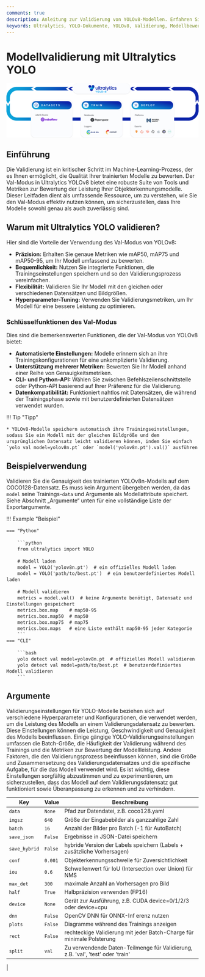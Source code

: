 ```yaml
---
comments: true
description: Anleitung zur Validierung von YOLOv8-Modellen. Erfahren Sie, wie Sie die Leistung Ihrer YOLO-Modelle mit Validierungseinstellungen und Metriken in Python und CLI-Beispielen bewerten können.
keywords: Ultralytics, YOLO-Dokumente, YOLOv8, Validierung, Modellbewertung, Hyperparameter, Genauigkeit, Metriken, Python, CLI
---
```


# Modellvalidierung mit Ultralytics YOLO

<img width="1024" src="https://github.com/ultralytics/assets/raw/main/yolov8/banner-integrations.png" alt="Ultralytics YOLO-Ökosystem und Integrationen">

## Einführung

Die Validierung ist ein kritischer Schritt im Machine-Learning-Prozess, der es Ihnen ermöglicht, die Qualität Ihrer trainierten Modelle zu bewerten. Der Val-Modus in Ultralytics YOLOv8 bietet eine robuste Suite von Tools und Metriken zur Bewertung der Leistung Ihrer Objekterkennungsmodelle. Dieser Leitfaden dient als umfassende Ressource, um zu verstehen, wie Sie den Val-Modus effektiv nutzen können, um sicherzustellen, dass Ihre Modelle sowohl genau als auch zuverlässig sind.

## Warum mit Ultralytics YOLO validieren?

Hier sind die Vorteile der Verwendung des Val-Modus von YOLOv8:

- **Präzision:** Erhalten Sie genaue Metriken wie mAP50, mAP75 und mAP50-95, um Ihr Modell umfassend zu bewerten.
- **Bequemlichkeit:** Nutzen Sie integrierte Funktionen, die Trainingseinstellungen speichern und so den Validierungsprozess vereinfachen.
- **Flexibilität:** Validieren Sie Ihr Modell mit den gleichen oder verschiedenen Datensätzen und Bildgrößen.
- **Hyperparameter-Tuning:** Verwenden Sie Validierungsmetriken, um Ihr Modell für eine bessere Leistung zu optimieren.

### Schlüsselfunktionen des Val-Modus

Dies sind die bemerkenswerten Funktionen, die der Val-Modus von YOLOv8 bietet:

- **Automatisierte Einstellungen:** Modelle erinnern sich an ihre Trainingskonfigurationen für eine unkomplizierte Validierung.
- **Unterstützung mehrerer Metriken:** Bewerten Sie Ihr Modell anhand einer Reihe von Genauigkeitsmetriken.
- **CLI- und Python-API:** Wählen Sie zwischen Befehlszeilenschnittstelle oder Python-API basierend auf Ihrer Präferenz für die Validierung.
- **Datenkompatibilität:** Funktioniert nahtlos mit Datensätzen, die während der Trainingsphase sowie mit benutzerdefinierten Datensätzen verwendet wurden.

!!! Tip "Tipp"

    * YOLOv8-Modelle speichern automatisch ihre Trainingseinstellungen, sodass Sie ein Modell mit der gleichen Bildgröße und dem ursprünglichen Datensatz leicht validieren können, indem Sie einfach `yolo val model=yolov8n.pt` oder `model('yolov8n.pt').val()` ausführen

## Beispielverwendung

Validieren Sie die Genauigkeit des trainierten YOLOv8n-Modells auf dem COCO128-Datensatz. Es muss kein Argument übergeben werden, da das `model` seine Trainings-`data` und Argumente als Modellattribute speichert. Siehe Abschnitt „Argumente“ unten für eine vollständige Liste der Exportargumente.

!!! Example "Beispiel"

    === "Python"

        ```python
        from ultralytics import YOLO

        # Modell laden
        model = YOLO('yolov8n.pt')  # ein offizielles Modell laden
        model = YOLO('path/to/best.pt')  # ein benutzerdefiniertes Modell laden

        # Modell validieren
        metrics = model.val()  # keine Argumente benötigt, Datensatz und Einstellungen gespeichert
        metrics.box.map    # map50-95
        metrics.box.map50  # map50
        metrics.box.map75  # map75
        metrics.box.maps   # eine Liste enthält map50-95 jeder Kategorie
        ```
    === "CLI"

        ```bash
        yolo detect val model=yolov8n.pt  # offizielles Modell validieren
        yolo detect val model=path/to/best.pt  # benutzerdefiniertes Modell validieren
        ```

## Argumente

Validierungseinstellungen für YOLO-Modelle beziehen sich auf verschiedene Hyperparameter und Konfigurationen, die verwendet werden, um die Leistung des Modells an einem Validierungsdatensatz zu bewerten. Diese Einstellungen können die Leistung, Geschwindigkeit und Genauigkeit des Modells beeinflussen. Einige gängige YOLO-Validierungseinstellungen umfassen die Batch-Größe, die Häufigkeit der Validierung während des Trainings und die Metriken zur Bewertung der Modellleistung. Andere Faktoren, die den Validierungsprozess beeinflussen können, sind die Größe und Zusammensetzung des Validierungsdatensatzes und die spezifische Aufgabe, für die das Modell verwendet wird. Es ist wichtig, diese Einstellungen sorgfältig abzustimmen und zu experimentieren, um sicherzustellen, dass das Modell auf dem Validierungsdatensatz gut funktioniert sowie Überanpassung zu erkennen und zu verhindern.

| Key           | Value   | Beschreibung                                                                    |
|---------------|---------|---------------------------------------------------------------------------------|
| `data`        | `None`  | Pfad zur Datendatei, z.B. coco128.yaml                                          |
| `imgsz`       | `640`   | Größe der Eingabebilder als ganzzahlige Zahl                                    |
| `batch`       | `16`    | Anzahl der Bilder pro Batch (-1 für AutoBatch)                                  |
| `save_json`   | `False` | Ergebnisse in JSON-Datei speichern                                              |
| `save_hybrid` | `False` | hybride Version der Labels speichern (Labels + zusätzliche Vorhersagen)         |
| `conf`        | `0.001` | Objekterkennungsschwelle für Zuversichtlichkeit                                 |
| `iou`         | `0.6`   | Schwellenwert für IoU (Intersection over Union) für NMS                         |
| `max_det`     | `300`   | maximale Anzahl an Vorhersagen pro Bild                                         |
| `half`        | `True`  | Halbpräzision verwenden (FP16)                                                  |
| `device`      | `None`  | Gerät zur Ausführung, z.B. CUDA device=0/1/2/3 oder device=cpu                  |
| `dnn`         | `False` | OpenCV DNN für ONNX-Inf erenz nutzen                                            |
| `plots`       | `False` | Diagramme während des Trainings anzeigen                                        |
| `rect`        | `False` | rechteckige Validierung mit jeder Batch-Charge für minimale Polsterung          |
| `split`       | `val`   | Zu verwendende Daten-Teilmenge für Validierung, z.B. 'val', 'test' oder 'train' |
|
